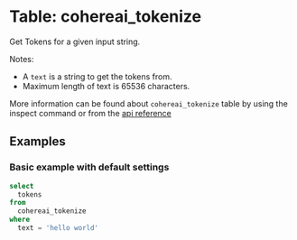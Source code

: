# Table: cohereai_tokenize

Get Tokens for a given input string.

Notes:
* A `text` is a string to get the tokens from.
* Maximum length of text is 65536 characters.

More information can be found about `cohereai_tokenize` table by using the inspect command or from the [api reference](https://docs.cohere.com/reference/tokenize)

## Examples

### Basic example with default settings

```sql
select
  tokens
from
  cohereai_tokenize
where
  text = 'hello world'
```
